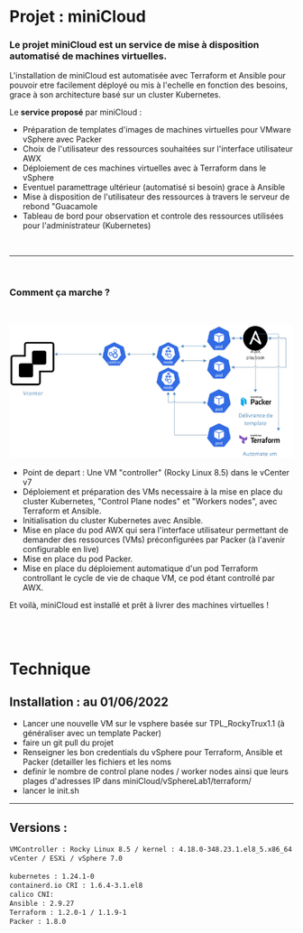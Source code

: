 # Projet : miniCloud

### Le projet miniCloud est un service de mise à disposition automatisé de machines virtuelles.

L'installation de miniCloud est automatisée avec Terraform et Ansible pour pouvoir etre facilement déployé ou mis à l'echelle en fonction des besoins, grace à son architecture basé sur un cluster Kubernetes. 

Le **service proposé** par miniCloud :
- Préparation de templates d'images de machines virtuelles pour VMware vSphere avec Packer
- Choix de l'utilisateur des ressources souhaitées sur l'interface utilisateur AWX
- Déploiement de ces machines virtuelles avec à Terraform dans le vSphere
- Eventuel paramettrage ultérieur (automatisé si besoin) grace à Ansible
- Mise à disposition de l'utilisateur des ressources à travers le serveur de rebond "Guacamole
- Tableau de bord pour observation et controle des ressources utilisées pour l'administrateur (Kubernetes)

<br>

---

<br>

###  Comment ça marche ?
<br>

![miniCloudByMathieu.png](https://github.com/TruxAtCap/miniCloud/blob/main/img/miniCloud.png?raw=true)

- Point de depart : Une VM "controller" (Rocky Linux 8.5) dans le vCenter v7
- Déploiement et préparation des VMs necessaire à la mise en place du cluster Kubernetes, "Control Plane nodes" et "Workers nodes", avec Terraform et Ansible.
- Initialisation du cluster Kubernetes avec Ansible.
- Mise en place du pod AWX qui sera l'interface utilisateur permettant de demander des ressources (VMs) préconfigurées par Packer (à l'avenir configurable en live)
- Mise en place du pod Packer.
- Mise en place du déploiement automatique d'un pod Terraform controllant le cycle de vie de chaque VM, ce pod étant controllé par AWX.

Et voilà, miniCloud est installé et prêt à livrer des machines virtuelles ! 

<br>
<br>

# Technique




## Installation : au 01/06/2022

- Lancer une nouvelle VM sur le vsphere basée sur TPL_RockyTrux1.1 (à généraliser avec un template Packer)
- faire un git pull du projet
- Renseigner les bon credentials du vSphere pour Terraform, Ansible et Packer (detailler les fichiers et les noms
- definir le nombre de control plane nodes / worker nodes ainsi que leurs plages d'adresses IP 
dans miniCloud/vSphereLab1/terraform/
- lancer le init.sh





---

## Versions : 
```
VMController : Rocky Linux 8.5 / kernel : 4.18.0-348.23.1.el8_5.x86_64
vCenter / ESXi / vSphere 7.0

kubernetes : 1.24.1-0
containerd.io CRI : 1.6.4-3.1.el8 
calico CNI: 
Ansible : 2.9.27
Terraform : 1.2.0-1 / 1.1.9-1 
Packer : 1.8.0
```
